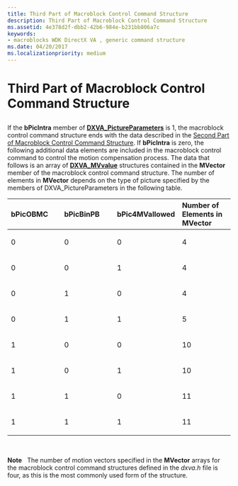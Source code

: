 ```yaml
---
title: Third Part of Macroblock Control Command Structure
description: Third Part of Macroblock Control Command Structure
ms.assetid: 4e378d2f-dbb2-42b6-984e-b231bb806a7c
keywords:
- macroblocks WDK DirectX VA , generic command structure
ms.date: 04/20/2017
ms.localizationpriority: medium
---
```


# Third Part of Macroblock Control Command Structure


## <span id="ddk_third_part_of_macroblock_control_command_structure_gg"></span><span id="DDK_THIRD_PART_OF_MACROBLOCK_CONTROL_COMMAND_STRUCTURE_GG"></span>


If the **bPicIntra** member of [**DXVA\_PictureParameters**](https://msdn.microsoft.com/library/windows/hardware/ff564012) is 1, the macroblock control command structure ends with the data described in the [Second Part of Macroblock Control Command Structure](second-part-of-macroblock-control-command-structure.md). If **bPicIntra** is zero, the following additional data elements are included in the macroblock control command to control the motion compensation process. The data that follows is an array of [**DXVA\_MVvalue**](https://msdn.microsoft.com/library/windows/hardware/ff564004) structures contained in the **MVector** member of the macroblock control command structure. The number of elements in **MVector** depends on the type of picture specified by the members of DXVA\_PictureParameters in the following table.

<table>
<colgroup>
<col width="25%" />
<col width="25%" />
<col width="25%" />
<col width="25%" />
</colgroup>
<thead>
<tr class="header">
<th align="left">bPicOBMC</th>
<th align="left">bPicBinPB</th>
<th align="left">bPic4MVallowed</th>
<th align="left">Number of Elements in MVector</th>
</tr>
</thead>
<tbody>
<tr class="odd">
<td align="left"><p>0</p></td>
<td align="left"><p>0</p></td>
<td align="left"><p>0</p></td>
<td align="left"><p>4</p></td>
</tr>
<tr class="even">
<td align="left"><p>0</p></td>
<td align="left"><p>0</p></td>
<td align="left"><p>1</p></td>
<td align="left"><p>4</p></td>
</tr>
<tr class="odd">
<td align="left"><p>0</p></td>
<td align="left"><p>1</p></td>
<td align="left"><p>0</p></td>
<td align="left"><p>4</p></td>
</tr>
<tr class="even">
<td align="left"><p>0</p></td>
<td align="left"><p>1</p></td>
<td align="left"><p>1</p></td>
<td align="left"><p>5</p></td>
</tr>
<tr class="odd">
<td align="left"><p>1</p></td>
<td align="left"><p>0</p></td>
<td align="left"><p>0</p></td>
<td align="left"><p>10</p></td>
</tr>
<tr class="even">
<td align="left"><p>1</p></td>
<td align="left"><p>0</p></td>
<td align="left"><p>1</p></td>
<td align="left"><p>10</p></td>
</tr>
<tr class="odd">
<td align="left"><p>1</p></td>
<td align="left"><p>1</p></td>
<td align="left"><p>0</p></td>
<td align="left"><p>11</p></td>
</tr>
<tr class="even">
<td align="left"><p>1</p></td>
<td align="left"><p>1</p></td>
<td align="left"><p>1</p></td>
<td align="left"><p>11</p></td>
</tr>
</tbody>
</table>

 

**Note**   The number of motion vectors specified in the **MVector** arrays for the macroblock control command structures defined in the *dxva.h* file is four, as this is the most commonly used form of the structure.

 

 

 





